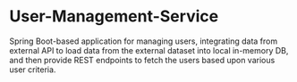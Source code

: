 # User-Management-Service
Spring Boot-based application for managing users, integrating data from external API to load data from the external dataset into local in-memory DB, and then provide REST endpoints to fetch the users based upon various user criteria.
